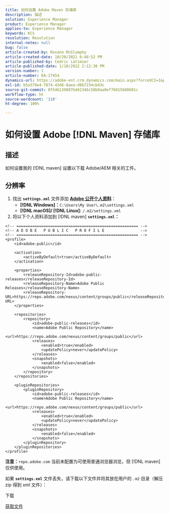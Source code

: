 ```yaml
---
title: 如何设置 Adobe Maven 存储库
description: 描述
solution: Experience Manager
product: Experience Manager
applies-to: Experience Manager
keywords: KCS
resolution: Resolution
internal-notes: null
bug: false
article-created-by: Roxann McGlumphy
article-created-date: 10/20/2021 6:48:52 PM
article-published-by: Cedric Latimier
article-published-date: 1/18/2022 2:12:30 PM
version-number: 1
article-number: KA-17454
dynamics-url: https://adobe-ent.crm.dynamics.com/main.aspx?forceUCI=1&pagetype=entityrecord&etn=knowledgearticle&id=46958f5c-d631-ec11-b6e5-000d3a5ba97a
exl-id: b5a379e4-7874-43d6-8aea-d6b7234cb43c
source-git-commit: 0f546139887bd42346c58b8aa0ef76015688601c
workflow-type: ht
source-wordcount: '110'
ht-degree: 100%

---
```


# 如何设置 Adobe [!DNL Maven] 存储库

## 描述

如何设置我的 [!DNL maven] 设置以下载 Adobe/AEM 相关的工件。

## 分辨率

1. 找出 **`settings.xml`** 文件添加 **[Adobe 公开个人资料](https://repo.adobe.com/)**：
   - **[!DNL Windows]：**`C:\Users\My User\.m2\settings.xml`
   - **[!DNL macOS]/ [!DNL Linux]:** `/.m2/settings.xml`
1. 将以下个人资料添加到 [!DNL maven] **`settings.xml`：**

```
<!-- ====================================================== -->
<!-- A D O B E   P U B L I C   P R O F I L E                -->
<!-- ====================================================== -->
<profile>
    <id>adobe-public</id>

    <activation>
        <activeByDefault>true</activeByDefault>
    </activation>

    <properties>
        <releaseRepository-Id>adobe-public-releases</releaseRepository-Id>
        <releaseRepository-Name>Adobe Public Releases</releaseRepository-Name>
        <releaseRepository-URL>https://repo.adobe.com/nexus/content/groups/public</releaseRepository-URL>
    </properties>

    <repositories>
        <repository>
            <id>adobe-public-releases</id>
            <name>Adobe Public Repository</name>
            <url>https://repo.adobe.com/nexus/content/groups/public</url>
            <releases>
                <enabled>true</enabled>
                <updatePolicy>never</updatePolicy>
            </releases>
            <snapshots>
                <enabled>false</enabled>
            </snapshots>
        </repository>
    </repositories>

    <pluginRepositories>
        <pluginRepository>
            <id>adobe-public-releases</id>
            <name>Adobe Public Repository</name>
            <url>https://repo.adobe.com/nexus/content/groups/public</url>
            <releases>
                <enabled>true</enabled>
                <updatePolicy>never</updatePolicy>
            </releases>
            <snapshots>
                <enabled>false</enabled>
            </snapshots>
        </pluginRepository>
    </pluginRepositories>
</profile>
```

**注意：**`repo.adobe.com` 当前未配置为可使用普通浏览器浏览，但 [!DNL maven] 仅供使用。

如果 **`settings.xml`** 文件丢失，请下载以下文件并将其放在用户的 `.m2` 目录（解压 zip 得到 xml 文件）：

下载

[获取文件](https://helpx.adobe.com/content/dam/help/en/experience-manager/kb/SetUpTheAdobeMavenRepository/jcr_content/main-pars/download_section/download-1/settings_xml.zip "settings.xml.zip")
